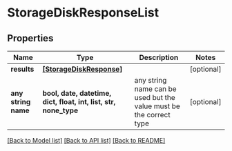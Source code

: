 # StorageDiskResponseList


## Properties
Name | Type | Description | Notes
------------ | ------------- | ------------- | -------------
**results** | [**[StorageDiskResponse]**](StorageDiskResponse.md) |  | [optional] 
**any string name** | **bool, date, datetime, dict, float, int, list, str, none_type** | any string name can be used but the value must be the correct type | [optional]

[[Back to Model list]](../README.md#documentation-for-models) [[Back to API list]](../README.md#documentation-for-api-endpoints) [[Back to README]](../README.md)


